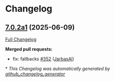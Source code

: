 # Changelog

## [7.0.2a1](https://github.com/OpenVoiceOS/ovos-workshop/tree/7.0.2a1) (2025-06-09)

[Full Changelog](https://github.com/OpenVoiceOS/ovos-workshop/compare/7.0.1...7.0.2a1)

**Merged pull requests:**

- fix: fallbacks [\#352](https://github.com/OpenVoiceOS/ovos-workshop/pull/352) ([JarbasAl](https://github.com/JarbasAl))



\* *This Changelog was automatically generated by [github_changelog_generator](https://github.com/github-changelog-generator/github-changelog-generator)*

